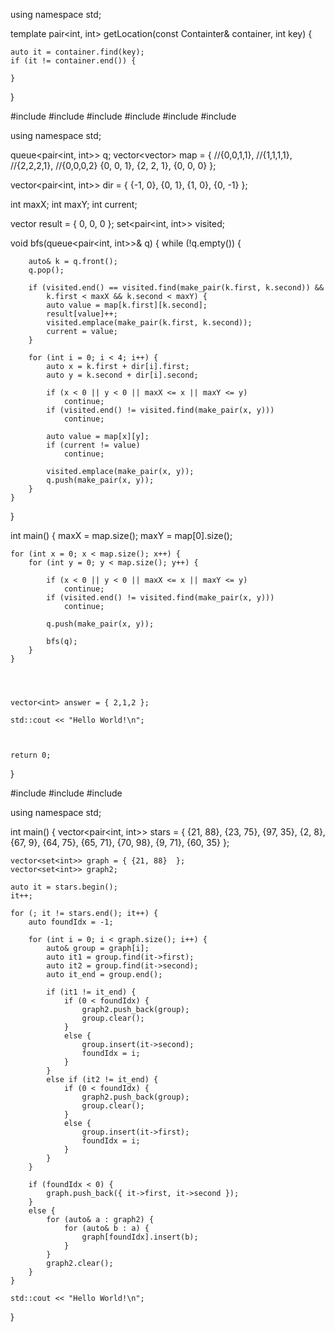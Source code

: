 
using namespace std;

template<typename Containter>
pair<int, int> getLocation(const Containter& container, int key) {

    auto it = container.find(key);
    if (it != container.end()) {

    }


}



#include <iostream>
#include <vector>
#include <queue>
#include <set>
#include <chrono>
#include <thread>

using namespace std;

queue<pair<int, int>> q;
vector<vector<int>> map = {
    //{0,0,1,1},
    //{1,1,1,1},
    //{2,2,2,1},
    //{0,0,0,2}
    {0, 0, 1},
    {2, 2, 1},
    {0, 0, 0}
};

vector<pair<int, int>> dir = {
    {-1, 0},
    {0, 1},
    {1, 0},
    {0, -1}
};

int maxX;
int maxY;
int current;

vector<int> result = { 0, 0, 0 };
set<pair<int, int>> visited;

void bfs(queue<pair<int, int>>& q)
{
    while (!q.empty()) {

        auto& k = q.front();
        q.pop();

        if (visited.end() == visited.find(make_pair(k.first, k.second)) &&
            k.first < maxX && k.second < maxY) {
            auto value = map[k.first][k.second];
            result[value]++;
            visited.emplace(make_pair(k.first, k.second));
            current = value;
        }

        for (int i = 0; i < 4; i++) {
            auto x = k.first + dir[i].first;
            auto y = k.second + dir[i].second;

            if (x < 0 || y < 0 || maxX <= x || maxY <= y)
                continue;
            if (visited.end() != visited.find(make_pair(x, y)))
                continue;

            auto value = map[x][y];
            if (current != value)
                continue;

            visited.emplace(make_pair(x, y));
            q.push(make_pair(x, y));
        }
    }
}



int main()
{
    maxX = map.size();
    maxY = map[0].size();

    for (int x = 0; x < map.size(); x++) {
        for (int y = 0; y < map.size(); y++) {

            if (x < 0 || y < 0 || maxX <= x || maxY <= y)
                continue;
            if (visited.end() != visited.find(make_pair(x, y)))
                continue;

            q.push(make_pair(x, y));

            bfs(q);
        }
    }


    

    vector<int> answer = { 2,1,2 };

    std::cout << "Hello World!\n";



    return 0;
}




#include <iostream>
#include <vector>
#include <set>

using namespace std;

int main()
{
    vector<pair<int, int>> stars = {
        {21, 88},
        {23, 75},
        {97, 35},
        {2, 8},
        {67, 9},
        {64, 75},
        {65, 71},
        {70, 98},
        {9, 71},
        {60, 35}
    };

    vector<set<int>> graph = { {21, 88}  };
    vector<set<int>> graph2;

    auto it = stars.begin();
    it++;

    for (; it != stars.end(); it++) {
        auto foundIdx = -1;

        for (int i = 0; i < graph.size(); i++) {
            auto& group = graph[i];
            auto it1 = group.find(it->first);
            auto it2 = group.find(it->second);
            auto it_end = group.end();

            if (it1 != it_end) {
                if (0 < foundIdx) {
                    graph2.push_back(group);
                    group.clear();
                }
                else {
                    group.insert(it->second);
                    foundIdx = i;
                }
            }
            else if (it2 != it_end) {
                if (0 < foundIdx) {
                    graph2.push_back(group);
                    group.clear();
                }
                else {
                    group.insert(it->first);
                    foundIdx = i;
                }
            }
        }

        if (foundIdx < 0) {
            graph.push_back({ it->first, it->second });
        }
        else {
            for (auto& a : graph2) {
                for (auto& b : a) {
                    graph[foundIdx].insert(b);
                }
            }
            graph2.clear();
        }
    }

    std::cout << "Hello World!\n";
}
